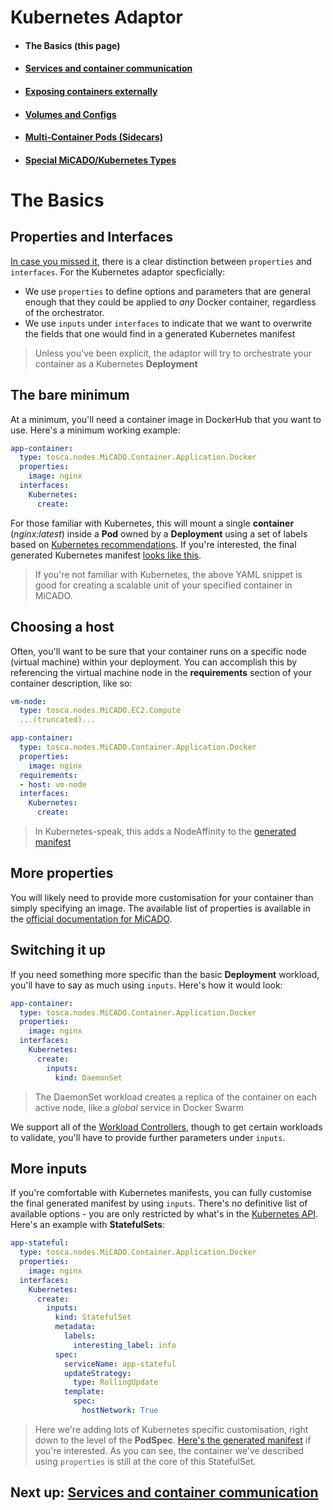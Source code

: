 # Kubernetes Adaptor 

- #### The Basics (this page)
- #### [Services and container communication](services.md)
- #### [Exposing containers externally](expose.md)
- #### [Volumes and Configs](volumes.md)
- #### [Multi-Container Pods (Sidecars)](sidecars.md)
- #### [Special MiCADO/Kubernetes Types](custom.md)

# The Basics

## Properties and Interfaces

[In case you missed it](index.md#a-closer-look), there is a clear distinction between `properties` and `interfaces`. For the Kubernetes adaptor specficially:

* We use `properties` to define options and parameters that are general enough that they could be applied to _any_ Docker container, regardless of the orchestrator.
* We use `inputs` under `interfaces` to indicate that we want to overwrite the fields that one would find in a generated Kubernetes manifest

> Unless you've been explicit, the adaptor will try to orchestrate your container as a Kubernetes **Deployment**

## The bare minimum

At a minimum, you'll need a container image in DockerHub that you want to use. Here's a minimum working example:

```yaml
app-container:
  type: tosca.nodes.MiCADO.Container.Application.Docker
  properties:
    image: nginx
  interfaces:
    Kubernetes:
      create:
```

For those familiar with Kubernetes, this will mount a single **container** (_nginx:latest_) inside a **Pod** owned by a **Deployment** using a set of labels based on [Kubernetes recommendations](https://kubernetes.io/docs/concepts/overview/working-with-objects/common-labels/#labels). If you're interested, the final generated Kubernetes manifest [looks like this](mwe.md).

> If you're not familiar with Kubernetes, the above YAML snippet is good for creating a scalable unit of your specified container in MiCADO.

## Choosing a host

Often, you'll want to be sure that your container runs on a specific node (virtual machine) within your deployment. You can accomplish this by referencing the virtual machine node in the **requirements** section of your container description, like so:

```yaml
vm-node:
  type: tosca.nodes.MiCADO.EC2.Compute
  ...(truncated)...

app-container:
  type: tosca.nodes.MiCADO.Container.Application.Docker
  properties:
    image: nginx
  requirements:
  - host: vm-node
  interfaces:
    Kubernetes:
      create:
```
> In Kubernetes-speak, this adds a NodeAffinity to the [generated manifest](affinity.md)

## More properties

You will likely need to provide more customisation for your container than simply specifying an image. The available list of properties is available in the [official documentation for MiCADO](https://micado-scale.readthedocs.io/en/latest/application_description.html#properties).

## Switching it up

If you need something more specific than the basic **Deployment** workload, you'll have to say as much using `inputs`. Here's how it would look:

```yaml
app-container:
  type: tosca.nodes.MiCADO.Container.Application.Docker
  properties:
    image: nginx
  interfaces:
    Kubernetes:
      create:
        inputs:
          kind: DaemonSet
```

> The DaemonSet workload creates a replica of the container on each active node, like a _global_ service in Docker Swarm

We support all of the [Workload Controllers](https://kubernetes.io/docs/concepts/workloads/controllers/), though to get certain workloads to validate, you'll have to provide further parameters under `inputs`.

## More inputs

If you're comfortable with Kubernetes manifests, you can fully customise the final generated manifest by using `inputs`. There's no definitive list of available options - you are only restricted by what's in the [Kubernetes API](https://kubernetes.io/docs/reference/generated/kubernetes-api/v1.18/#-strong-workloads-apis-strong-). Here's an example with **StatefulSets**:

```yaml
app-stateful:
  type: tosca.nodes.MiCADO.Container.Application.Docker
  properties:
    image: nginx
  interfaces:
    Kubernetes:
      create:
        inputs:
          kind: StatefulSet
          metadata:
            labels:
              interesting_label: info
          spec:
            serviceName: app-stateful
            updateStrategy:
              type: RollingUpdate
            template:
              spec:
                hostNetwork: True
```
> Here we're adding lots of Kubernetes specific customisation, right down to the level of the **PodSpec**. [Here's the generated manifest](stateful-ex.md) if you're interested. As you can see, the container we've described using `properties` is still at the core of this StatefulSet.

## Next up: [Services and container communication](services.md)